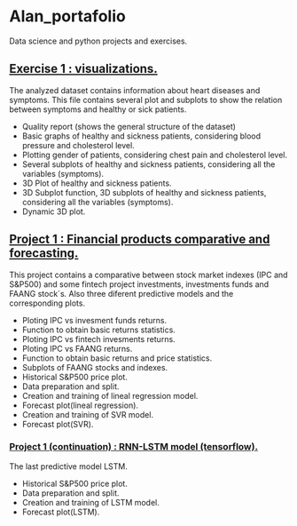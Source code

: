# Alan_portafolio
 Data science and python projects and exercises.

## [Exercise 1 : visualizations.](https://github.com/ALAN-DAN/python-projects/blob/master/data_analysis/visualizacion_datos_subplots_3D.ipynb) 
The analyzed dataset contains information about heart diseases and symptoms. 
This file contains several plot and subplots to show the relation between symptoms and healthy or sick patients.

* Quality report (shows the general structure of the dataset)
* Basic graphs of healthy and sickness patients, considering blood pressure and cholesterol level.
* Plotting gender of patients, considering chest pain and cholesterol level.
* Several subplots of healthy and sickness patients, considering all the variables (symptoms).
* 3D Plot of healthy and sickness patients.
* 3D Subplot function, 3D subplots of healthy and sickness patients, considering all the variables (symptoms).
* Dynamic 3D plot.

## [Project 1 : Financial products comparative and forecasting.](https://github.com/ALAN-DAN/python-projects/blob/master/data_analysis/stock_forecast/proyecto_base_2.ipynb)
This project contains a comparative between stock market indexes (IPC and S&P500) and some fintech project investments, 
investments funds and FAANG stock´s. 
Also three diferent predictive models and the corresponding plots.

* Ploting IPC vs invesment funds returns.
* Function to obtain basic returns statistics.
* Ploting IPC vs fintech invesments returns.
* Ploting IPC vs FAANG returns.
* Function to obtain basic returns and price statistics.
* Subplots of FAANG stocks and indexes.
* Historical S&P500 price plot.
* Data preparation and split.
* Creation and training of lineal regression model.
* Forecast plot(lineal regression).
* Creation and training of SVR model.
* Forecast plot(SVR).

### [Project 1 (continuation) : RNN-LSTM model (tensorflow).](https://github.com/ALAN-DAN/python-projects/blob/master/data_analysis/stock_forecast/Modelo%20LSTM.ipynb)
The last predictive model LSTM.

* Historical S&P500 price plot.
* Data preparation and split.
* Creation and training of LSTM model.
* Forecast plot(LSTM).

